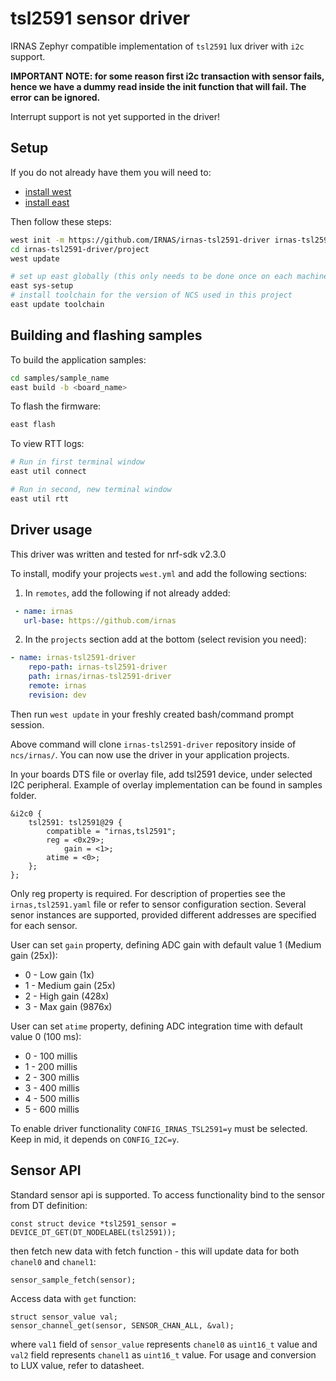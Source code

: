 # tsl2591 sensor driver

IRNAS Zephyr compatible implementation of `tsl2591` lux driver with `i2c` support.

**IMPORTANT NOTE: for some reason first i2c transaction with sensor fails, hence we have a dummy read inside the init function that will fail. The error can be ignored.**

Interrupt support is not yet supported in the driver!
## Setup

If you do not already have them you will need to:

* [install west](https://developer.nordicsemi.com/nRF_Connect_SDK/doc/latest/nrf/gs_installing.html#install-west)
* [install east](https://github.com/IRNAS/irnas-east-software)

Then follow these steps:

```bash
west init -m https://github.com/IRNAS/irnas-tsl2591-driver irnas-tsl2591-driver
cd irnas-tsl2591-driver/project
west update

# set up east globally (this only needs to be done once on each machine)
east sys-setup
# install toolchain for the version of NCS used in this project
east update toolchain
```

## Building and flashing samples

To build the application samples:

```bash
cd samples/sample_name
east build -b <board_name>
```

To flash the firmware:

```bash
east flash
```

To view RTT logs:

```bash
# Run in first terminal window
east util connect

# Run in second, new terminal window
east util rtt
```

## Driver usage

This driver was written and tested for nrf-sdk v2.3.0

To install, modify your projects `west.yml` and add the following sections:

1. In `remotes`, add the following if not already added:

```yaml
 - name: irnas
   url-base: https://github.com/irnas
```

2. In the `projects` section add at the bottom (select revision you need):

```yaml
- name: irnas-tsl2591-driver 
    repo-path: irnas-tsl2591-driver
    path: irnas/irnas-tsl2591-driver
    remote: irnas
    revision: dev
```

Then run `west update` in your freshly created bash/command prompt session.

Above command will clone `irnas-tsl2591-driver` repository inside of `ncs/irnas/`. You can now use the driver in your application projects.

In your boards DTS file or overlay file, add tsl2591 device, under selected I2C peripheral. Example of overlay implementation can be found in samples folder.

```
&i2c0 { 
	tsl2591: tsl2591@29 {
		compatible = "irnas,tsl2591";
		reg = <0x29>;
            gain = <1>;
		atime = <0>;
	};
};
```

Only reg property is required. For description of properties see the `irnas,tsl2591.yaml` file or refer to sensor configuration section.
Several senor instances are supported, provided different addresses are specified for each sensor.

User can set `gain` property, defining ADC gain with default value 1 (Medium gain (25x)):

* 0  - Low gain (1x)
* 1  - Medium gain (25x)
* 2  - High gain (428x)
* 3  - Max gain (9876x)

User can set `atime` property, defining ADC integration time with default value 0 (100 ms):

* 0  - 100 millis
* 1  - 200 millis
* 2  - 300 millis
* 3  - 400 millis
* 4  - 500 millis
* 5  - 600 millis

To enable driver functionality `CONFIG_IRNAS_TSL2591=y` must be selected. Keep in mid, it depends on `CONFIG_I2C=y`.

## Sensor API

Standard sensor api is supported. To access functionality bind to the sensor from DT definition:

```
const struct device *tsl2591_sensor = DEVICE_DT_GET(DT_NODELABEL(tsl2591));
```

then fetch new data with fetch function - this will update data for both `chanel0` and `chanel1`:

```
sensor_sample_fetch(sensor);
```

Access data with `get` function:

```
struct sensor_value val;
sensor_channel_get(sensor, SENSOR_CHAN_ALL, &val);
```

where `val1` field of `sensor_value` represents `chanel0` as `uint16_t` value and `val2` field represents `chanel1` as `uint16_t` value. For usage and conversion to LUX value, refer to datasheet.